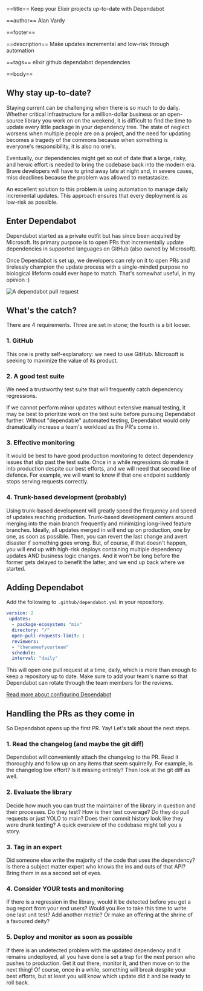 ==title==
Keep your Elixir projects up-to-date with Dependabot

==author==
Alan Vardy

==footer==

==description==
Make updates incremental and low-risk through automation

==tags==
elixir github dependabot dependencies

==body==

## Why stay up-to-date?

Staying current can be challenging when there is so much to do daily. Whether critical infrastructure for a million-dollar business or an open-source library you work on on the weekend, it is difficult to find the time to update every little package in your dependency tree. The state of neglect worsens when multiple people are on a project, and the need for updating becomes a tragedy of the commons because when something is everyone's responsibility, it is also no one's.

Eventually, our dependencies might get so out of date that a large, risky, and heroic effort is needed to bring the codebase back into the modern era. Brave developers will have to grind away late at night and, in severe cases, miss deadlines because the problem was allowed to metastasize.

An excellent solution to this problem is using automation to manage daily incremental updates. This approach ensures that every deployment is as low-risk as possible.

## Enter Dependabot

Dependabot started as a private outfit but has since been acquired by Microsoft. Its primary purpose is to open PRs that incrementally update dependencies in supported languages on GitHub (also owned by Microsoft).

Once Dependabot is set up, we developers can rely on it to open PRs and tirelessly champion the update process with a single-minded purpose no biological lifeform could ever hope to match. That's somewhat useful, in my opinion :)

![A dependabot pull request](dependabot.png "A dependabot pull request")

## What's the catch?

There are 4 requirements. Three are set in stone; the fourth is a bit looser.

### 1. GitHub

This one is pretty self-explanatory: we need to use GitHub. Microsoft is seeking to maximize the value of its product.

### 2. A good test suite

We need a trustworthy test suite that will frequently catch dependency regressions.

If we cannot perform minor updates without extensive manual testing, it may be best to prioritize work on the test suite before pursuing Dependabot further. Without "dependable" automated testing, Dependabot would only dramatically increase a team's workload as the PR's come in.

### 3. Effective monitoring

It would be best to have good production monitoring to detect dependency issues that slip past the test suite. Once in a while regressions do make it into production despite our best efforts, and we will need that second line of defence. For example, we will want to know if that one endpoint suddenly stops serving requests correctly.

### 4. Trunk-based development (probably)

Using trunk-based development will greatly speed the frequency and speed of updates reaching production. Trunk-based development centers around merging into the main branch frequently and minimizing long-lived feature branches. Ideally, all updates merged in will end up on production, one by one, as soon as possible. Then, you can revert the last change and avert disaster if something goes wrong. But, of course, if that doesn't happen, you will end up with high-risk deploys containing multiple dependency updates AND business logic changes. And it won't be long before the former gets delayed to benefit the latter, and we end up back where we started.

## Adding Dependabot

Add the following to `.github/dependabot.yml` in your repository.

```yaml
version: 2
 updates:
  - package-ecosystem: "mix"
  directory: "/"
  open-pull-requests-limit: 1
  reviewers:
  - "thenameofyourteam"
  schedule:
  interval: "daily"
```

This will open one pull request at a time, daily, which is more than enough to keep a repository up to date. Make sure to add your team's name so that Dependabot can rotate through the team members for the reviews.

[Read more about configuring Dependabot](https://docs.github.com/en/code-security/dependabot/dependabot-version-updates/configuring-dependabot-version-updates)

## Handling the PRs as they come in

So Dependabot opens up the first PR. Yay! Let's talk about the next steps.

### 1. Read the changelog (and maybe the git diff)

Dependabot will conveniently attach the changelog to the PR. Read it thoroughly and follow up on any items that seem squirrelly. For example, is the changelog low effort? Is it missing entirely? Then look at the git diff as well.

### 2. Evaluate the library

Decide how much you can trust the maintainer of the library in question and their processes. Do they test? How is their test coverage? Do they do pull requests or just YOLO to main? Does their commit history look like they were drunk texting? A quick overview of the codebase might tell you a story.

### 3. Tag in an expert

Did someone else write the majority of the code that uses the dependency? Is there a subject matter expert who knows the ins and outs of that API? Bring them in as a second set of eyes.

### 4. Consider YOUR tests and monitoring

If there is a regression in the library, would it be detected before you get a bug report from your end users? Would you like to take this time to write one last unit test? Add another metric? Or make an offering at the shrine of a favoured deity? 

### 5. Deploy and monitor as soon as possible

If there is an undetected problem with the updated dependency and it remains undeployed, all you have done is set a trap for the next person who pushes to production. Get it out there, monitor it, and then move on to the next thing! Of course, once in a while, something will break despite your best efforts, but at least you will know which update did it and be ready to roll back.
